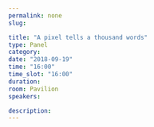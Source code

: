 ```yaml
---
permalink: none
slug:

title: "A pixel tells a thousand words"
type: Panel
category:
date: "2018-09-19"
time: "16:00"
time_slot: "16:00"
duration:
room: Pavilion
speakers:

description:
---
```

